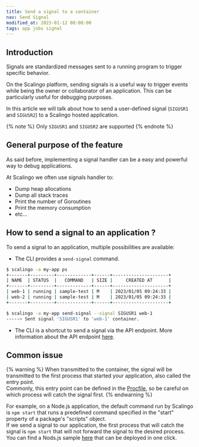 ```yaml
---
title: Send a signal to a container
nav: Send Signal
modified_at: 2023-01-12 00:00:00
tags: app jobs signal
---
```


## Introduction

Signals are standardized messages sent to a running program to trigger specific behavior.

On the Scalingo platform, sending signals is a useful way to trigger events while being the owner or collaborator of an application. This can be particularly useful for debugging purposes.

In this article we will talk about how to send a user-defined signal (`SIGUSR1` and `SIGUSR2`) to a Scalingo hosted application.

{% note %}
  Only `SIGUSR1` and `SIGUSR2` are supported
{% endnote %}

## General purpose of the feature

As said before, implementing a signal handler can be a easy and powerful way to debug applications.

At Scalingo we often use signals handler to:

- Dump heap allocations
- Dump all stack traces
- Print the number of Goroutines
- Print the memory consumption
- etc…

## How to send a signal to an application ?

To send a signal to an application, multiple possibilities are available:

- The CLI provides a `send-signal` command.

```bash
$ scalingo -a my-app ps
+-------+---------+-------------+------+---------------------+
| NAME  | STATUS  |   COMMAND   | SIZE |     CREATED AT      |
+-------+---------+-------------+------+---------------------+
| web-1 | running | sample-test | M    | 2023/01/05 09:24:33 |
| web-2 | running | sample-test | M    | 2023/01/05 09:24:33 |
+-------+---------+-------------+------+---------------------+

$ scalingo -a my-app send-signal --signal SIGUSR1 web-1
-----> Sent signal 'SIGUSR1' to 'web-1' container.
```

- The CLI is a shortcut to send a signal via the API endpoint. More information about the API endpoint [here](https://developers.scalingo.com/apps#send-signal-to-a-container).

## Common issue
{% warning %}
  When transmitted to the container, the signal will be transmitted to the first process that started your application, also called the entry point.  
  Commonly, this entry point can be defined in the [Procfile](https://doc.scalingo.com/platform/getting-started/heroku-compatibility#procfile), so be careful on which process will catch the signal first.
{% endwarning %}

For example, on a Node.js application, the default command run by Scalingo is `npm start` that runs a predefined command specified in the "start" property of a package's "scripts" object.  
If we send a signal to our application, the first process that will catch the signal is `npm start` that will not forward the signal to the desired process.  
You can find a Nods.js sample [here](https://github.com/Scalingo/sample-node-express) that can be deployed in one click.
